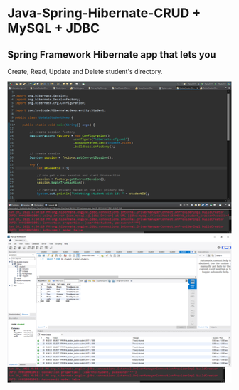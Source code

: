 # Java-Spring-Hibernate-CRUD + MySQL + JDBC

## Spring Framework Hibernate app that lets you
Create, Read, Update and Delete student's directory.

<img src="https://github.com/taroserigano/Java-Hibernate-CRUD/blob/main/img/hibernate.png">

<img src="https://github.com/taroserigano/Java-Hibernate-CRUD/blob/main/img/hibernate2.png">
